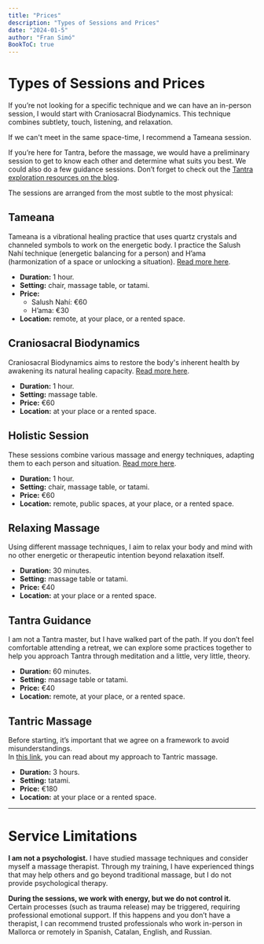 ```yaml
---
title: "Prices"
description: "Types of Sessions and Prices"
date: "2024-01-5"
author: "Fran Simó"
BookToC: true
---
```

# Types of Sessions and Prices  

If you’re not looking for a specific technique and we can have an in-person session, I would start with Craniosacral Biodynamics. This technique combines subtlety, touch, listening, and relaxation.  

If we can't meet in the same space-time, I recommend a Tameana session.  

If you’re here for Tantra, before the massage, we would have a preliminary session to get to know each other and determine what suits you best. We could also do a few guidance sessions. Don’t forget to check out the [Tantra exploration resources on the blog](../../posts/2024/07/recursos_aprendizaje.md).  

The sessions are arranged from the most subtle to the most physical:  

## Tameana  

Tameana is a vibrational healing practice that uses quartz crystals and channeled symbols to work on the energetic body. I practice the Salush Nahí technique (energetic balancing for a person) and H’ama (harmonization of a space or unlocking a situation). [Read more here](tameana/).  

- **Duration:** 1 hour.  
- **Setting:** chair, massage table, or tatami.  
- **Price:**  
    - Salush Nahí: €60  
    - H’ama: €30  
- **Location:** remote, at your place, or a rented space.  

## Craniosacral Biodynamics  

Craniosacral Biodynamics aims to restore the body's inherent health by awakening its natural healing capacity. [Read more here](biodinamica_craneosacral/).  

- **Duration:** 1 hour.  
- **Setting:** massage table.  
- **Price:** €60  
- **Location:** at your place or a rented space.  

## Holistic Session  

These sessions combine various massage and energy techniques, adapting them to each person and situation. [Read more here](masaje_holistico/).  

- **Duration:** 1 hour.  
- **Setting:** chair, massage table, or tatami.  
- **Price:** €60  
- **Location:** remote, public spaces, at your place, or a rented space.  

## Relaxing Massage  

Using different massage techniques, I aim to relax your body and mind with no other energetic or therapeutic intention beyond relaxation itself.  

- **Duration:** 30 minutes.  
- **Setting:** massage table or tatami.  
- **Price:** €40  
- **Location:** at your place or a rented space.  

## Tantra Guidance  

I am not a Tantra master, but I have walked part of the path. If you don’t feel comfortable attending a retreat, we can explore some practices together to help you approach Tantra through meditation and a little, very little, theory.  

- **Duration:** 60 minutes.  
- **Setting:** massage table or tatami.  
- **Price:** €40  
- **Location:** remote, at your place, or a rented space.  

## Tantric Massage  

Before starting, it’s important that we agree on a framework to avoid misunderstandings.  
In [this link](masaje_tantrico/), you can read about my approach to Tantric massage.  

- **Duration:** 3 hours.  
- **Setting:** tatami.  
- **Price:** €180  
- **Location:** at your place or a rented space.  

---

# Service Limitations  

**I am not a psychologist.** I have studied massage techniques and consider myself a massage therapist. Through my training, I have experienced things that may help others and go beyond traditional massage, but I do not provide psychological therapy.  

**During the sessions, we work with energy, but we do not control it.** Certain processes (such as trauma release) may be triggered, requiring professional emotional support. If this happens and you don’t have a therapist, I can recommend trusted professionals who work in-person in Mallorca or remotely in Spanish, Catalan, English, and Russian.  
